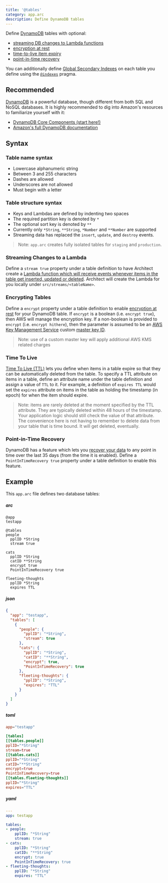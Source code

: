 ```yaml
---
title: '@tables'
category: app.arc
description: Define DynamoDB tables
---
```


Define [DynamoDB][ddb] tables with optional:

- [streaming DB changes to Lambda functions][stream]
- [encryption at rest][encryption]
- [time-to-live item expiry][ttl]
- [point-in-time recovery][recovery]

You can additionally define [Global Secondary Indexes][gsi] on each table you define using the [`@indexes`][indexes] pragma.

## Recommended

[DynamoDB][ddb] is a powerful database, though different from both SQL and NoSQL databases. It is highly recommended to dig into Amazon's resources to familiarize yourself with it:

- [DynamoDB Core Components (start here!)][core]
- [Amazon's full DynamoDB documentation][ddb]

## Syntax

### Table name syntax
- Lowercase alphanumeric string
- Between 3 and 255 characters
- Dashes are allowed
- Underscores are not allowed
- Must begin with a letter

### Table structure syntax
- Keys and Lambdas are defined by indenting two spaces
- The required partition key is denoted by `*`
- The optional sort key is denoted by `**`
- Currently only `*String`, `**String`, `*Number` and `**Number` are supported
- Streaming data has replaced the `insert`, `update`, and `destroy` events.

> Note: `app.arc` creates fully isolated tables for `staging` and `production`.

### Streaming Changes to a Lambda

Define a `stream true` property under a table definition to have Architect create a [Lambda function which will receive events whenever items in the table get inserted, updated or deleted][stream]. Architect will create the Lambda for you locally under `src/streams/<tableName>`.

### Encrypting Tables

Define a `encrypt` property under a table definition to enable [encryption at rest][encryption] for your DynamoDB table. If `encrypt` is a boolean (i.e. `encrypt true`), then AWS will manage the encryption key. If a non-boolean is provided to `encrypt` (i.e. `encrypt hithere`), then the parameter is assumed to be an [AWS Key Management Service][kms] custom [master key ID](https://docs.aws.amazon.com/kms/latest/developerguide/concepts.html#key-id).

> Note: use of a custom master key will apply additional AWS KMS related charges

### Time To Live

[Time To Live (TTL)][ttl] lets you define when items in a table expire so that they can be automatically deleted from the table. To specify a TTL attribute on items in a table, define an attribute name under the table definition and assign a value of `TTL` to it. For example, a definition of `expires TTL` would set the `expires` attribute on items in the table as holding the timestamp (in epoch) for when the item should expire.

> Note: items are rarely deleted at the moment specified by the TTL attribute. They are typically deleted within 48 hours of the timestamp. Your application logic should still check the value of that attribute. The convenience here is not having to remember to delete data from your table that is time bound. It will get deleted, eventually.

### Point-in-Time Recovery

DynamoDB has a feature which lets you [recover your data][recovery] to any point in time over the last 35 days (from the time it is enabled). Define a `PointInTimeRecovery true` property under a table definition to enable this feature.

## Example

This `app.arc` file defines two database tables:

<arc-viewer default-tab=arc>
<div slot=contents class=bg-g4>

<arc-tab label=arc>
<h5>arc</h5>
<div slot=content>

```arc
@app
testapp

@tables
people
  pplID *String
  stream true

cats
  pplID *String
  catID **String
  encrypt true
  PointInTimeRecovery true

fleeting-thoughts
  pplID *String
  expires TTL
```
</div>
</arc-tab>

<arc-tab label=json>
<h5>json</h5>
<div slot=content>

```json
{
  "app": "testapp",
  "tables": [
    {
      "people": {
        "pplID": "*String",
        "stream": true
      },
      "cats": {
        "pplID": "*String",
        "catID": "**String",
        "encrypt": true,
        "PointInTimeRecovery": true
      },
      "fleeting-thoughts": {
        "pplID": "*String",
        "expires": "TTL"
      }
    }
  ]
}
```
</div>
</arc-tab>

<arc-tab label=toml>
<h5>toml</h5>
<div slot=content>

```toml
app="testapp"

[tables]
[[tables.people]]
pplID="*String"
stream=true
[[tables.cats]]
pplID="*String"
catID="**String"
encrypt=true
PointInTimeRecovery=true
[[tables.fleeting-thoughts]]
pplID="*String"
expires="TTL"
```
</div>
</arc-tab>

<arc-tab label=yaml>
<h5>yaml</h5>
<div slot=content>

```yaml
---
app: testapp

tables:
- people:
    pplID: "*String"
    stream: true
- cats:
    pplID: "*String"
    catID: "**String"
    encrypt: true
    PointInTimeRecovery: true
- fleeting-thoughts:
    pplID: "*String"
    expires: "TTL"
```
</div>
</arc-tab>

</div>
</arc-viewer>

[ddb]: https://aws.amazon.com/documentation/dynamodb/
[core]: https://docs.aws.amazon.com/amazondynamodb/latest/developerguide/HowItWorks.CoreComponents.html
[gsi]: https://docs.aws.amazon.com/amazondynamodb/latest/developerguide/GSI.html
[indexes]: indexes
[encryption]: https://docs.aws.amazon.com/amazondynamodb/latest/developerguide/EncryptionAtRest.html
[stream]: https://docs.aws.amazon.com/amazondynamodb/latest/developerguide/Streams.Lambda.html
[ttl]: https://docs.aws.amazon.com/amazondynamodb/latest/developerguide/TTL.html
[recovery]: https://docs.aws.amazon.com/amazondynamodb/latest/developerguide/PointInTimeRecovery.html
[kms]: https://docs.aws.amazon.com/kms/latest/developerguide/concepts.html
